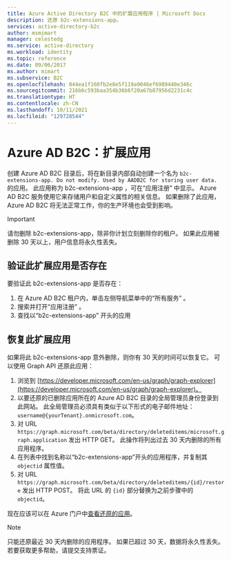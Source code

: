```yaml
---
title: Azure Active Directory B2C 中的扩展应用程序 | Microsoft Docs
description: 还原 b2c-extensions-app。
services: active-directory-b2c
author: msmimart
manager: celestedg
ms.service: active-directory
ms.workload: identity
ms.topic: reference
ms.date: 09/06/2017
ms.author: mimart
ms.subservice: B2C
ms.openlocfilehash: 044ea1f160fb2e8e5f119a9046ef6989440e346c
ms.sourcegitcommit: 216b6c593baa354b36b6f20a67b87956d2231c4c
ms.translationtype: HT
ms.contentlocale: zh-CN
ms.lasthandoff: 10/11/2021
ms.locfileid: "129728544"
---
```

# <a name="azure-ad-b2c-extensions-app"></a>Azure AD B2C：扩展应用

创建 Azure AD B2C 目录后，将在新目录内部自动创建一个名为 `b2c-extensions-app. Do not modify. Used by AADB2C for storing user data.` 的应用。 此应用称为 b2c-extensions-app  ，可在“应用注册”  中显示。 Azure AD B2C 服务使用它来存储用户和自定义属性的相关信息。 如果删除了此应用，Azure AD B2C 将无法正常工作，你的生产环境也会受到影响。

> [!IMPORTANT]
> 请勿删除 b2c-extensions-app，除非你计划立刻删除你的租户。 如果此应用被删除 30 天以上，用户信息将永久性丢失。

## <a name="verifying-that-the-extensions-app-is-present"></a>验证此扩展应用是否存在

要验证此 b2c-extensions-app 是否存在：

1. 在 Azure AD B2C 租户内，单击左侧导航菜单中的“所有服务”  。
1. 搜索并打开“应用注册”  。
1. 查找以“b2c-extensions-app”  开头的应用

## <a name="recover-the-extensions-app"></a>恢复此扩展应用

如果将此 b2c-extensions-app 意外删除，则你有 30 天的时间可以恢复它。 可以使用 Graph API 还原此应用：

1. 浏览到 [https://developer.microsoft.com/en-us/graph/graph-explorer](https://developer.microsoft.com/en-us/graph/graph-explorer)。
1. 以要还原的已删除应用所在的 Azure AD B2C 目录的全局管理员身份登录到此网站。 此全局管理员必须具有类似于以下形式的电子邮件地址：`username@{yourTenant}.onmicrosoft.com`。
1. 对 URL `https://graph.microsoft.com/beta/directory/deleteditems/microsoft.graph.application` 发出 HTTP GET。 此操作将列出过去 30 天内删除的所有应用程序。
1. 在列表中找到名称以“b2c-extensions-app”开头的应用程序，并复制其 `objectid` 属性值。
1. 对 URL `https://graph.microsoft.com/beta/directory/deleteditems/{id}/restore` 发出 HTTP POST。 将此 URL 的 `{id}` 部分替换为之前步骤中的 `objectid`。

现在应该可以在 Azure 门户中[查看还原的应用](#verifying-that-the-extensions-app-is-present)。

> [!NOTE]
> 只能还原最近 30 天内删除的应用程序。 如果已超过 30 天，数据将永久性丢失。 若要获取更多帮助，请提交支持票证。
